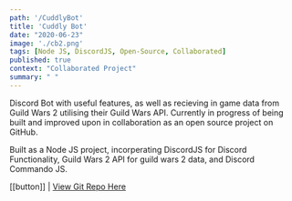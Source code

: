 ```yaml
---
path: '/CuddlyBot'
title: 'Cuddly Bot'
date: "2020-06-23"
image: './cb2.png'
tags: [Node JS, DiscordJS, Open-Source, Collaborated]
published: true
context: "Collaborated Project"
summary: " "
---
```


Discord Bot with useful features, as well as recieving in game data from Guild Wars 2 utilising their Guild Wars API. Currently in progress of being built and improved upon in collaboration as an open source project on GitHub. 

Built as a Node JS project, incorperating DiscordJS for Discord Functionality, Guild Wars 2 API for guild wars 2 data, and Discord Commando JS.


[[button]]
| [View Git Repo Here](https://github.com/Cuddly-Engine/cuddly-bot)
